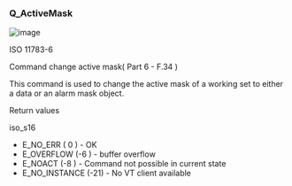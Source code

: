 ### Q\_ActiveMask

![image](https://user-images.githubusercontent.com/69573151/212328886-4d5587f1-b2cd-4e8a-9cbe-0aa55ca1abcf.png)

ISO 11783-6

Command change active mask( Part 6 - F.34 )

This command is used to change the active mask of a working set to either a data or an alarm mask object.

Return values

iso\_s16

*   E\_NO\_ERR ( 0 ) - OK
*   E\_OVERFLOW (-6 ) - buffer overflow
*   E\_NOACT (-8 ) - Command not possible in current state
*   E\_NO\_INSTANCE (-21) - No VT client available
